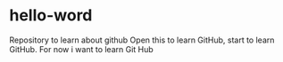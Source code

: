 # hello-word
Repository to learn about github
Open this to learn GitHub, start to learn GitHub.
For now i want to learn Git Hub
